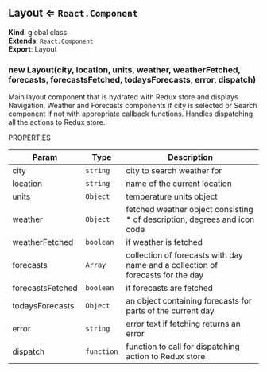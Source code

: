 <a name="Layout"></a>

## Layout ⇐ <code>React.Component</code>
**Kind**: global class  
**Extends**: <code>React.Component</code>  
**Export**: Layout  
<a name="new_Layout_new"></a>

### new Layout(city, location, units, weather, weatherFetched, forecasts, forecastsFetched, todaysForecasts, error, dispatch)
Main layout component that is hydrated with Redux store
and displays Navigation, Weather and Forecasts components
if city is selected or Search component if not with appropriate
callback functions.
Handles dispatching all the actions to Redux store.

PROPERTIES


| Param | Type | Description |
| --- | --- | --- |
| city | <code>string</code> | city to search weather for |
| location | <code>string</code> | name of the current location |
| units | <code>Object</code> | temperature units object |
| weather | <code>Object</code> | fetched weather object consisting  * of description, degrees and icon code |
| weatherFetched | <code>boolean</code> | if weather is fetched |
| forecasts | <code>Array</code> | collection of forecasts with day name and a collection of forecasts for the day |
| forecastsFetched | <code>boolean</code> | if forecasts are fetched |
| todaysForecasts | <code>Object</code> | an object containing forecasts for parts of the current day |
| error | <code>string</code> | error text if fetching returns an error |
| dispatch | <code>function</code> | function to call for dispatching action to Redux store |

